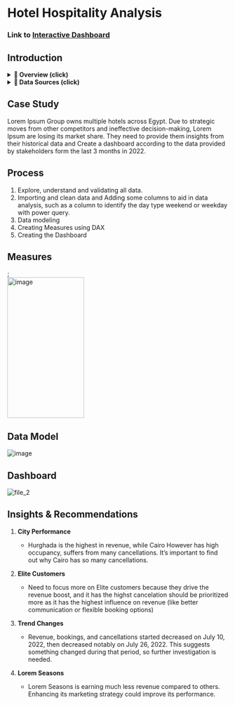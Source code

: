 # Hotel Hospitality Analysis

### Link to [Interactive Dashboard](https://www.novypro.com/profile_about/ibrahim-saiied-1?Popup=memberProject&Data=1740543412374x486468345160050240)

## Introduction
<details>
   <summary><strong>📌 Overview (click)</strong></summary>

 ### **Overview**  
> This Power BI project provides a detailed analysis of **Lorem Ipsum Group's** performance, covering **revenue**, **occupancy rates**, and **booking trends**.  
> The analysis aims to uncover **insights** across various **properties and cities**, offering **data-driven recommendations** to **enhance revenue generation**, **optimize occupancy**, and **improve overall operational efficiency**.  

</details>


<details>
   <summary><strong>📂 Data Sources (click)</strong></summary>

### **Data Sources**  
> The primary dataset used for this analysis is the **"fact_bookings.csv"** file containing detailed information about each booking made by the customers.  

**▼ 📑Dataset Files Explanation** [[Download]](https://raw.githubusercontent.com/ibrahim-saiied/Hotel-Hospitality-Analysis/refs/heads/main/Data%20Set.rar)  

1. **Dim_date File**  
   > - **<ins>date</ins>**: Represents the dates present in **May, June, and July**.  
   > - **<ins>mmm yy</ins>**: Shows the date in the **"mmm yy"** format.  

2. **Dim_hotels File**  
   > - **<ins>property_id</ins>**: Unique ID for each **hotel**.  
   > - **<ins>property_name</ins>**: Name of each **hotel**.  
   > - **<ins>category</ins>**: Defines which **class** (**Luxury**, **Business**) a **property** belongs to.  
   > - **<ins>city</ins>**: The **location** of the **hotel/property**.  

3. **Dim_rooms File**  
   > - **<ins>room_id</ins>**: Represents the **type of room** (**RT1**, **RT2**, **RT3**, **RT4**) in a **hotel**.  
   > - **<ins>room_class</ins>**: Indicates to which **class** (**Standard**, **Elite**, **Premium**, **Presidential**) the **room type** belongs.  

4. **Fact_aggregated_bookings File**  
   > - **<ins>property_id</ins>**: Unique ID for each **hotel**.  
   > - **<ins>check_in_date</ins>**: All the **check-in dates** of the **customers**.  
   > - **<ins>room_category</ins>**: Type of **room** (**RT1**, **RT2**, **RT3**, **RT4**) in a **hotel**.  
   > - **<ins>successful_bookings</ins>**: All the **successful room bookings** for a particular **room type** on a **specific date**.  
   > - **<ins>capacity</ins>**: Maximum **rooms available** for a particular **room type** on a **specific date**.  

5. **Fact_bookings File**  
   > - **<ins>booking_id</ins>**: Unique **Booking ID** for each **customer** when booking **rooms**.  
   > - **<ins>property_id</ins>**: Unique ID for each **hotel**.  
   > - **<ins>booking_date</ins>**: Date of **room booking** by the **customer**.  
   > - **<ins>check_in_date</ins>**: Date of **check-in** at the **hotel**.  
   > - **<ins>check_out_date</ins>**: Date of **check-out** from the **hotel**.  
   > - **<ins>no_guests</ins>**: Number of **guests** who **stayed** in a **room**.  
   > - **<ins>room_category</ins>**: Type of **room** (**RT1**, **RT2**, **RT3**, **RT4**) in a **hotel**.  
   > - **<ins>booking_platform</ins>**: The **platform** used by the **customer** to **book the room**.  
   > - **<ins>ratings_given</ins>**: **Ratings** provided by the **customer** for **hotel services**.  
   > - **<ins>booking_status</ins>**: Indicates whether the **customer** **Cancelled**, **Checked Out**, or **No Show**.  
   > - **<ins>revenue_generated</ins>**: **Amount of money generated** by the **hotel** from the **customer**.  
   > - **<ins>revenue_realized</ins>**: **Final revenue** for the **hotel** based on **booking status**.  
       - If **Cancelled**, **40%** is **refunded** to the **customer**.  
       - If **Checked Out/No Show**, the **hotel** retains the **full amount**.
   
</details>


## Case Study
Lorem Ipsum Group owns multiple hotels across Egypt. Due to strategic moves from other competitors and ineffective decision-making, Lorem Ipsum are losing its market share.
They need to provide them insights from their historical data and Create a dashboard according to the data provided by stakeholders form the last 3 months in 2022.

## Process
1) Explore, understand and validating all data.
2) Importing and clean data and Adding some columns to aid in data analysis, such as a column to identify the day type weekend or weekday with power query. 
3) Data modeling
4) Creating Measures using DAX
5) Creating the Dashboard

## Measures
;
<img src="https://github.com/user-attachments/assets/cb3a363e-c8ab-48dd-927b-0d9092c9ef8f" alt="image" width="175" height="320" style="display: block; margin: 0;">

## Data Model
![image](https://github.com/user-attachments/assets/05a73c82-d1ea-44e2-bda2-58739c0c8f91)

## Dashboard
![file_2](https://github.com/user-attachments/assets/98de9529-d1af-4518-a918-48f9cb60a34a)


## Insights & Recommendations
1) **City Performance**
   - Hurghada is the highest in revenue, while Cairo However has high occupancy, suffers from many cancellations. It’s important to find out why Cairo has so many cancellations.

2) **Elite Customers**
   - Need to focus more on Elite customers because they drive the revenue boost, and it has the highst cancelation should be prioritized more as it has the highest influence on revenue
(like better communication or flexible booking options)

3) **Trend Changes**
   - Revenue, bookings, and cancellations started decreased on July 10, 2022, then decreased notably on July 26, 2022. This suggests something changed during that period, so further investigation is needed.

4) **Lorem Seasons**
   - Lorem Seasons is earning much less revenue compared to others. Enhancing its marketing strategy could improve its performance.









